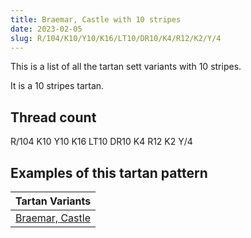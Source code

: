 ```yaml
---
title: Braemar, Castle with 10 stripes
date: 2023-02-05
slug: R/104/K10/Y10/K16/LT10/DR10/K4/R12/K2/Y/4
---
```

This is a list of all the tartan sett variants with 10 stripes.

It is a 10 stripes tartan.


## Thread count
R/104 K10 Y10 K16 LT10 DR10 K4 R12 K2 Y/4

## Examples of this tartan pattern

| Tartan Variants |
|---------------|
| [Braemar, Castle](/variants/r/104/k10/y10/k16/lt10/dr10/k4/r12/k2/y/4-dr401000-k000000-lt906030-rc00000-yf0c000)||
